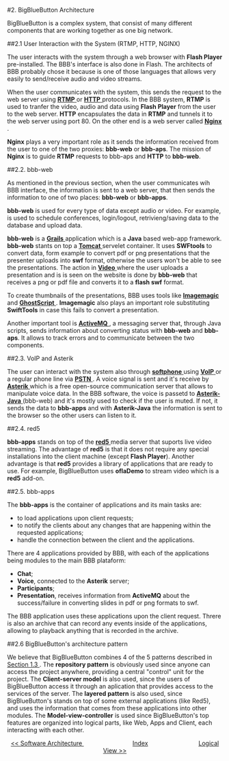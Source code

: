 #2. BigBlueButton Architecture

BigBlueButton is a complex system, that consist of many different components that are working together as one big network. 

##2.1 User Interaction with the System (RTMP, HTTP, NGINX)

The user interacts with the system through a web browser with **Flash Player** pre-installed. The BBB's interface is also done in Flash. The architects of BBB probably chose it because is one of those languages that allows very easily to send/receive audio and video streams.

When the user communicates with the system, this sends the request to the web server using <a href="https://en.wikipedia.org/wiki/Real_Time_Messaging_Protocol"> **RTMP** </a> or <a href="https://en.wikipedia.org/wiki/Hypertext_Transfer_Protocol"> **HTTP** </a> protocols. In the BBB system, **RTMP** is used to tranfer the video, audio and data using **Flash Player** from the user to the web server.  **HTTP** encapsulates the data in **RTMP** and tunnels it to the web server using port 80. On the other end is a web server called <a href="https://en.wikipedia.org/wiki/Nginx"> **Nginx** </a>.



**Nginx** plays a very important role as it sends the information received from the user to one of the two proxies: **bbb-web** or **bbb-aps**. The mission of **Nginx** is to guide **RTMP** requests to bbb-aps and **HTTP** to **bbb-web**.

##2.2. bbb-web

As mentioned in the previous section, when the user communicates wih BBB interface, the information is sent to a web server, that then sends the information to one of two places: **bbb-web** or **bbb-apps**.

**bbb-web** is used for every type of data except audio or video. For example, is used to schedule conferences, login/logout, retrivieng/saving data to the database and upload data.

**bbb-web** is a <a href="https://grails.org/"> **Grails** </a> application which is a **Java**  based web-app framework.
**bbb-web** stants on top a <a href="http://tomcat.apache.org/"> **Tomcat** </a> servelet container. It uses **SWFtools** to convert data, form example to convert pdf or png presentations that the presenter uploads into **swf** format, otherwise the users won't be able to see the presentations. The action in <a href="http://bigbluebutton.org/sites/all/videos/join/index.html"> **Video** </a> where the user uploads a presentation and is is seen on the website is done by **bbb-web** that receives a png or pdf file and converts it to a **flash swf** format.

To create thumbnails of the presentations, BBB uses tools like <a href="http://www.imagemagick.org/script/index.php"> **Imagemagic** </a> and <a href="https://en.wikipedia.org/wiki/Ghostscript"> **GhostScript** </a>. **Imagemagic** also plays an important role substituting **SwiftTools** in case this fails to convert a presentation. 

Another important tool is <a href="http://activemq.apache.org/"> **ActiveMQ** </a>, a messaging server that, through Java scripts, sends information about converting status with **bbb-web** and **bbb-aps**. It allows to track errors and to communicate between the two components.

##2.3. VoIP and Asterik

The user can interact with the system also through <a href="https://en.wikipedia.org/wiki/Softphone/">  **softphone** </a>  using  <a href="https://en.wikipedia.org/wiki/Voice_over_IP/">  **VoIP** </a> or a regular phone line via <a href="https://en.wikipedia.org/wiki/Public_switched_telephone_network">  **PSTN** </a>. A voice signal is sent and it's receive by <a href="http://www.asterisk.org/">  **Asterik** </a> which is a free open-source communication server that allows to manipulate voice data. In the BBB software, the voice is passetd to <a href="https://blogs.reucon.com/asterisk-java/">  **Asterik-Java** </a> (bbb-web) and it's mostly used to check if the user is muted. If not, it sends the data to **bbb-apps** and with **Asterik-Java** the information is sent to the browser so the other users can listen to it.

##2.4. red5

**bbb-apps** stands on top of the <a href="https://github.com/Red5"> **red5** </a> media server that suports live video streaming. The advantage of **red5** is that it does not require any special installations into the client machine (except **Flash Player**). Another advantage is that **red5** provides a library of applications that are ready to use. For example, BigBlueButton uses **oflaDemo** to stream video which is a **red5** add-on.

##2.5. bbb-apps

The **bbb-apps** is the container of applications and its main tasks are:
* to load applications upon client requests;
* to notify the clients about any changes that are happening within the requested applications;
* handle the connection between the client and the applications.

There are 4 applications provided by BBB, with each of the applications being modules to the main BBB plataform:

* **Chat**;
* **Voice**, connected to the **Asterik** server;
* **Participants**;
* **Presentation**, receives information from **ActiveMQ** about the success/failure  in converting slides in pdf or png formats to swf.

The BBB application uses these applications upon the client request. Threre is also an archive that can record any events inside of the applications, allowing to playback anything that is recorded in the archive.

##2.6 BigBlueButton's architecture pattern

We believe that BigBlueButton combines 4 of the 5 patterns described in <a href="https://github.com/mariateresachaves/bigbluebutton/blob/master/ESOF-DOCS/Software_Architecture/Software%20Architecture.md#13-architectural-patterns">Section 1.3 </a>. The **repository pattern** is obviously used since anyone can access the project anywhere, providing a central "control" unit for the project. The **Client-server model** is also used, since the users of BigBlueButton access it through an aplication that provides access to the services of the server. The **layered pattern** is also used, since BigBlueButton's stands on top of some external applications (like Red5), and uses the information that comes from these applications into other modules. The **Model-view-controller** is used since BigBlueButton's top features are organized into logical parts, like Web, Apps and Client, each interacting with each other. 

<p align=center>
  <a href="https://github.com/mariateresachaves/bigbluebutton/blob/master/ESOF-DOCS/Software_Architecture/Software%20Architecture.md#1-software-architecture"><< Software Architecture </a>
  &nbsp;&nbsp;&nbsp;&nbsp;&nbsp;&nbsp;&nbsp;&nbsp;&nbsp;&nbsp;&nbsp;&nbsp;&nbsp;&nbsp;&nbsp;&nbsp;&nbsp;&nbsp;&nbsp;&nbsp;&nbsp;&nbsp;&nbsp;&nbsp;&nbsp;&nbsp;&nbsp;&nbsp;
  <a href="https://github.com/mariateresachaves/bigbluebutton/blob/master/ESOF-DOCS/Software_Architecture/Index.md">Index</a>
  &nbsp;&nbsp;&nbsp;&nbsp;&nbsp;&nbsp;&nbsp;&nbsp;&nbsp;&nbsp;&nbsp;&nbsp;&nbsp;&nbsp;&nbsp;&nbsp;&nbsp;&nbsp;&nbsp;&nbsp;&nbsp;&nbsp;&nbsp;&nbsp;&nbsp;&nbsp;&nbsp;&nbsp;
  <a href="https://github.com/mariateresachaves/bigbluebutton/blob/master/ESOF-DOCS/Software_Architecture/Logical%20View.md#3-logical-view">Logical View >></a>
</p>
